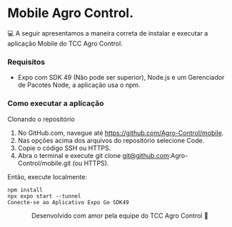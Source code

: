 # Mobile Agro Control.


💻 A seguir apresentamos a maneira correta de instalar e executar a aplicação Mobile do TCC Agro Control.


### Requisitos

- Expo com SDK 49 (Não pode ser superior), Node.js e um Gerenciador de Pacotes Node, a aplicação usa o npm.

### Como executar a aplicação

Clonando o repositório


1. No GitHub.com, navegue até https://github.com/Agro-Control/mobile.
2. Nas opções acima dos arquivos do repositório selecione Code.
3. Copie o código SSH ou HTTPS.
4. Abra o terminal e execute git clone git@github.com:Agro-Control/mobile.git (ou HTTPS).


Então, execute localmente:

```
npm install
npx expo start --tunnel
Conecte-se ao Aplicativo Expo Go SDK49
```

<p align="center">Desenvolvido com amor pela equipe do TCC Agro Control 🤍</p>
